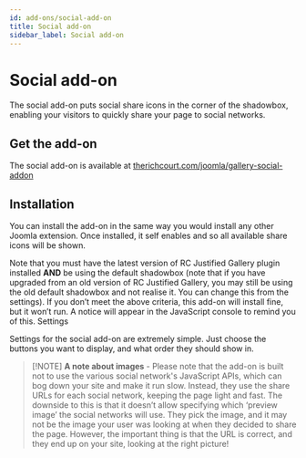 ```yaml
---
id: add-ons/social-add-on
title: Social add-on
sidebar_label: Social add-on
---
```


# Social add-on

The social add-on puts social share icons in the corner of the shadowbox, enabling your visitors to quickly share your page to social networks.

## Get the add-on

The social add-on is available at [therichcourt.com/joomla/gallery-social-addon](https://therichcourt.com/joomla/gallery-social-addon)

## Installation

You can install the add-on in the same way you would install any other Joomla extension. Once installed, it self enables and so all available share icons will be shown.

Note that you must have the latest version of RC Justified Gallery plugin installed **AND** be using the default shadowbox (note that if you have upgraded from an old version of RC Justified Gallery, you may still be using the old default shadowbox and not realise it. You can change this from the settings). If you don’t meet the above criteria, this add-on will install fine, but it won’t run. A notice will appear in the JavaScript console to remind you of this.
Settings

Settings for the social add-on are extremely simple. Just choose the buttons you want to display, and what order they should show in.

> [!NOTE] **A note about images** -
> Please note that the add-on is built not to use the various social network's JavaScript APIs, which can bog down your site and make it run slow. Instead, they use the share URLs for each social network, keeping the page light and fast. The downside to this is that it doesn’t allow specifying which ‘preview image’ the social networks will use. They pick the image, and it may not be the image your user was looking at when they decided to share the page. However, the important thing is that the URL is correct, and they end up on your site, looking at the right picture!
